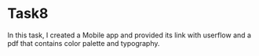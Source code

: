 # Task8
In this task, I created a Mobile app and provided its link with userflow and a pdf that contains color palette and typography.

